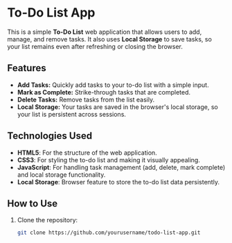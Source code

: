# To-Do List App

This is a simple **To-Do List** web application that allows users to add, manage, and remove tasks. It also uses **Local Storage** to save tasks, so your list remains even after refreshing or closing the browser.

## Features

- **Add Tasks:** Quickly add tasks to your to-do list with a simple input.
- **Mark as Complete:** Strike-through tasks that are completed.
- **Delete Tasks:** Remove tasks from the list easily.
- **Local Storage:** Your tasks are saved in the browser's local storage, so your list is persistent across sessions.

## Technologies Used

- **HTML5**: For the structure of the web application.
- **CSS3**: For styling the to-do list and making it visually appealing.
- **JavaScript**: For handling task management (add, delete, mark complete) and local storage functionality.
- **Local Storage**: Browser feature to store the to-do list data persistently.

## How to Use

1. Clone the repository:
   ```bash
   git clone https://github.com/yourusername/todo-list-app.git
